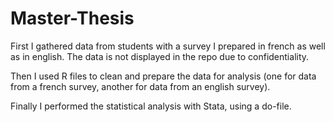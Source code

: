 # Master-Thesis

First I gathered data from students with a survey I prepared in french as well as in english. The data is not displayed in the repo due to confidentiality. 

Then I used R files to clean and prepare the data for analysis (one for data from a french survey, 
another for data from an english survey). 

Finally I performed the statistical analysis with Stata, using a do-file. 
